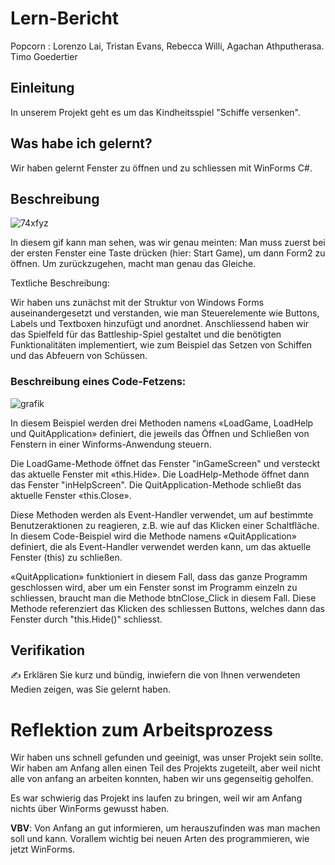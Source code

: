 # Lern-Bericht
Popcorn : Lorenzo Lai, Tristan Evans, Rebecca Willi, Agachan Athputherasa. Timo Goedertier

## Einleitung

In unserem Projekt geht es um das Kindheitsspiel "Schiffe versenken".

## Was habe ich gelernt?

Wir haben gelernt Fenster zu öffnen und zu schliessen mit WinForms C#.

## Beschreibung

![74xfyz](https://user-images.githubusercontent.com/110893594/208612968-297f7ffd-c2ed-46eb-9b91-96547cecfeb4.gif)

In diesem gif kann man sehen, was wir genau meinten: Man muss zuerst bei der ersten Fenster eine Taste drücken (hier: Start Game), um dann Form2 zu öffnen. Um zurückzugehen, macht man genau das Gleiche.

Textliche Beschreibung:

Wir haben uns zunächst mit der Struktur von Windows Forms auseinandergesetzt und verstanden, wie man Steuerelemente wie Buttons, Labels und Textboxen hinzufügt und anordnet. Anschliessend haben wir das Spielfeld für das Battleship-Spiel gestaltet und die benötigten Funktionalitäten implementiert, wie zum Beispiel das Setzen von Schiffen und das Abfeuern von Schüssen.



### Beschreibung eines Code-Fetzens:

![grafik](https://user-images.githubusercontent.com/110893008/208622002-47bb82d0-3bde-4e8b-b85b-99a61bca5ff3.png)

In diesem Beispiel werden drei Methoden namens «LoadGame, LoadHelp und QuitApplication» definiert, die jeweils das Öffnen und Schließen von Fenstern in einer Winforms-Anwendung steuern.

Die LoadGame-Methode öffnet das Fenster "inGameScreen" und versteckt das aktuelle Fenster mit «this.Hide». Die LoadHelp-Methode öffnet dann das Fenster "inHelpScreen". Die QuitApplication-Methode schließt das aktuelle Fenster «this.Close».

Diese Methoden werden als Event-Handler verwendet, um auf bestimmte Benutzeraktionen zu reagieren, z.B. wie auf das Klicken einer Schaltfläche. In diesem Code-Beispiel wird die Methode namens «QuitApplication» definiert, die als Event-Handler verwendet werden kann, um das aktuelle Fenster (this) zu schließen.

«QuitApplication» funktioniert in diesem Fall, dass das ganze Programm geschlossen wird, aber um ein Fenster sonst im Programm einzeln zu schliessen, braucht man die Methode btnClose_Click in diesem Fall. Diese Methode referenziert das Klicken des schliessen Buttons, welches dann das Fenster durch "this.Hide()" schliesst.


## Verifikation

✍️ Erklären Sie kurz und bündig, inwiefern die von Ihnen verwendeten Medien zeigen, was Sie gelernt haben.

# Reflektion zum Arbeitsprozess

Wir haben uns schnell gefunden und geeinigt, was unser Projekt sein sollte. Wir haben am Anfang allen einen Teil des Projekts zugeteilt, aber weil nicht alle von anfang an arbeiten konnten, haben wir uns gegenseitig geholfen.

Es war schwierig das Projekt ins laufen zu bringen, weil wir am Anfang nichts über WinForms gewusst haben.

**VBV**: Von Anfang an gut informieren, um herauszufinden was man machen soll und kann. Vorallem wichtig bei neuen Arten des programmieren, wie jetzt WinForms.
